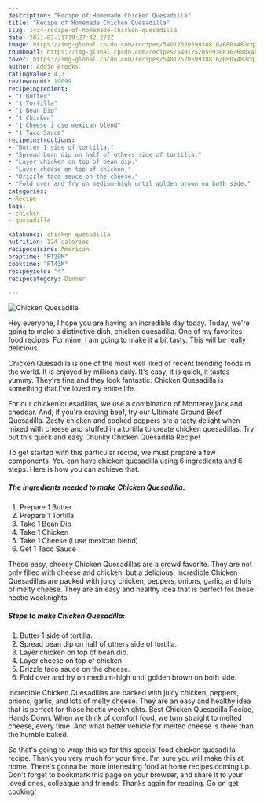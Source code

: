 ```yaml
---
description: "Recipe of Homemade Chicken Quesadilla"
title: "Recipe of Homemade Chicken Quesadilla"
slug: 1434-recipe-of-homemade-chicken-quesadilla
date: 2021-02-21T19:27:42.272Z
image: https://img-global.cpcdn.com/recipes/5401252059938816/680x482cq70/chicken-quesadilla-recipe-main-photo.jpg
thumbnail: https://img-global.cpcdn.com/recipes/5401252059938816/680x482cq70/chicken-quesadilla-recipe-main-photo.jpg
cover: https://img-global.cpcdn.com/recipes/5401252059938816/680x482cq70/chicken-quesadilla-recipe-main-photo.jpg
author: Addie Brooks
ratingvalue: 4.3
reviewcount: 19099
recipeingredient:
- "1 Butter"
- "1 Tortilla"
- "1 Bean Dip"
- "1 Chicken"
- "1 Cheese i use mexican blend"
- "1 Taco Sauce"
recipeinstructions:
- "Butter 1 side of tortilla."
- "Spread bean dip on half of others side of tortilla."
- "Layer chicken on top of bean dip."
- "Layer cheese on top of chicken."
- "Drizzle taco sauce on the cheese."
- "Fold over and fry on medium-high until golden brown on both side."
categories:
- Recipe
tags:
- chicken
- quesadilla

katakunci: chicken quesadilla 
nutrition: 124 calories
recipecuisine: American
preptime: "PT20M"
cooktime: "PT43M"
recipeyield: "4"
recipecategory: Dinner

---
```



![Chicken Quesadilla](https://img-global.cpcdn.com/recipes/5401252059938816/680x482cq70/chicken-quesadilla-recipe-main-photo.jpg)

Hey everyone, I hope you are having an incredible day today. Today, we're going to make a distinctive dish, chicken quesadilla. One of my favorites food recipes. For mine, I am going to make it a bit tasty. This will be really delicious.

Chicken Quesadilla is one of the most well liked of recent trending foods in the world. It is enjoyed by millions daily. It's easy, it is quick, it tastes yummy. They're fine and they look fantastic. Chicken Quesadilla is something that I've loved my entire life.

For our chicken quesadillas, we use a combination of Monterey jack and cheddar. And, if you&#39;re craving beef, try our Ultimate Ground Beef Quesadilla. Zesty chicken and cooked peppers are a tasty delight when mixed with cheese and stuffed in a tortilla to create chicken quesadillas. Try out this quick and easy Chunky Chicken Quesadilla Recipe!


To get started with this particular recipe, we must prepare a few components. You can have chicken quesadilla using 6 ingredients and 6 steps. Here is how you can achieve that.

<!--inarticleads1-->

##### The ingredients needed to make Chicken Quesadilla:

1. Prepare 1 Butter
1. Prepare 1 Tortilla
1. Take 1 Bean Dip
1. Take 1 Chicken
1. Take 1 Cheese (i use mexican blend)
1. Get 1 Taco Sauce


These easy, cheesy Chicken Quesadillas are a crowd favorite. They are not only filled with cheese and chicken, but a delicious. Incredible Chicken Quesadillas are packed with juicy chicken, peppers, onions, garlic, and lots of melty cheese. They are an easy and healthy idea that is perfect for those hectic weeknights. 

<!--inarticleads2-->

##### Steps to make Chicken Quesadilla:

1. Butter 1 side of tortilla.
1. Spread bean dip on half of others side of tortilla.
1. Layer chicken on top of bean dip.
1. Layer cheese on top of chicken.
1. Drizzle taco sauce on the cheese.
1. Fold over and fry on medium-high until golden brown on both side.


Incredible Chicken Quesadillas are packed with juicy chicken, peppers, onions, garlic, and lots of melty cheese. They are an easy and healthy idea that is perfect for those hectic weeknights. Best Chicken Quesadilla Recipe, Hands Down. When we think of comfort food, we turn straight to melted cheese, every time. And what better vehicle for melted cheese is there than the humble baked. 

So that's going to wrap this up for this special food chicken quesadilla recipe. Thank you very much for your time. I'm sure you will make this at home. There's gonna be more interesting food at home recipes coming up. Don't forget to bookmark this page on your browser, and share it to your loved ones, colleague and friends. Thanks again for reading. Go on get cooking!
